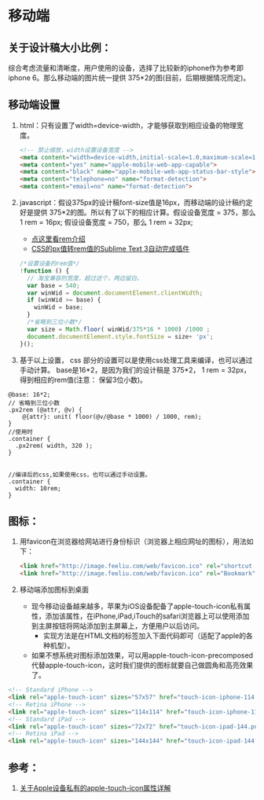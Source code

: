 # 移动端

## 关于设计稿大小比例： 
综合考虑流量和清晰度，用户使用的设备，选择了比较新的iphone作为参考即iphone 6。那么移动端的图片统一提供 375*2的图(目前，后期根据情况而定)。

## 移动端设置

1. html：只有设置了width=device-width，才能够获取到相应设备的物理宽度。
	
	```html
	<!-- 禁止缩放，width设置设备宽度 -->
	<meta content="width=device-width,initial-scale=1.0,maximum-scale=1.0,user-scalable=no" name="viewport">
	<meta content="yes" name="apple-mobile-web-app-capable">
	<meta content="black" name="apple-mobile-web-app-status-bar-style">
	<meta content="telephone=no" name="format-detection">
	<meta content="email=no" name="format-detection">
	```

2. javascript：假设375px的设计稿font-size值是16px，而移动端的设计稿约定好是提供 375*2的图。所以有了以下的相应计算。假设设备宽度 = 375，那么 1 rem = 16px; 假设设备宽度 = 750，那么 1 rem = 32px; 
	- [点这里看rem介绍](https://isux.tencent.com/web-app-rem.html)
	- [CSS的px值转rem值的Sublime Text 3自动完成插件
](http://www.111cn.net/cssdiv/css/107147.htm)
 

	```javascript
	/*设置设备的rem值*/
	!function () {
	  // 淘宝兼容的宽度，超过这个，两边留白。
	  var base = 540;
	  var winWid = document.documentElement.clientWidth;
	  if (winWid >= base) {
	    winWid = base;
	  }
	  /*省略到三位小数*/
	  var size = Math.floor( winWid/375*16 * 1000) /1000 ;
	  document.documentElement.style.fontSize = size+ 'px';
	}();
	
	```

3. 基于以上设置， css 部分的设置可以是使用css处理工具来编译，也可以通过手动计算。 base是16\*2，是因为我们的设计稿是 375\*2， 1 rem = 32px，得到相应的rem值(注意： 保留3位小数)。

```less
@base: 16*2;
// 省略到三位小数
.px2rem (@attr, @v) {
    @{attr}: unit( floor(@v/@base * 1000) / 1000, rem);
}
//使用时
.container {
  .px2rem( width, 320 );
}


//编译后的css,如果使用css，也可以通过手动设置。
.container {
  width: 10rem;
}

```

## 图标：
1. 用favicon在浏览器给网站进行身份标识（浏览器上相应网址的图标），用法如下：

	```html
	<link href="http://image.feeliu.com/web/favicon.ico" rel="shortcut icon" />  
	<link href="http://image.feeliu.com/web/favicon.ico" rel="Bookmark" />  
	```

2. 移动端添加图标到桌面
	- 现今移动设备越来越多，苹果为iOS设备配备了apple-touch-icon私有属性，添加该属性，在iPhone,iPad,iTouch的safari浏览器上可以使用添加到主屏按钮将网站添加到主屏幕上，方便用户以后访问。
		- 实现方法是在HTML文档的<head>标签加入下面代码即可（适配了apple的各种机型）。
	- 如果不想系统对图标添加效果，可以用apple-touch-icon-precomposed代替apple-touch-icon，这时我们提供的图标就要自己做圆角和高亮效果了。

```html  
<!-- Standard iPhone -->  
<link rel="apple-touch-icon" sizes="57x57" href="touch-icon-iphone-114.png" />  
<!-- Retina iPhone -->  
<link rel="apple-touch-icon" sizes="114x114" href="touch-icon-iphone-114.png" />  
<!-- Standard iPad -->  
<link rel="apple-touch-icon" sizes="72x72" href="touch-icon-ipad-144.png" />  
<!-- Retina iPad -->  
<link rel="apple-touch-icon" sizes="144x144" href="touch-icon-ipad-144.png" />  

```




## 参考：
1. [关于Apple设备私有的apple-touch-icon属性详解](http://blog.csdn.net/freshlover/article/details/9310437)